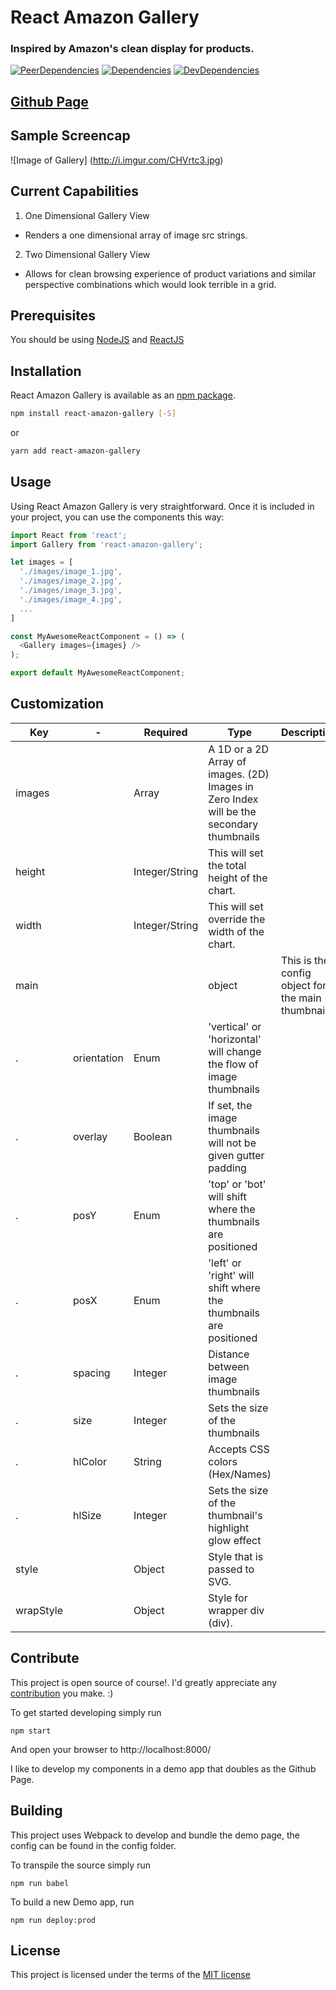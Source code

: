 # React Amazon Gallery

### Inspired by Amazon's clean display for products.

[![PeerDependencies](https://img.shields.io/david/peer/michaellyons/react-amazon-gallery.svg?style=flat-square)](https://david-dm.org/michaellyons/react-amazon-gallery#info=peerDependencies&view=list)
[![Dependencies](https://img.shields.io/david/michaellyons/react-amazon-gallery.svg?style=flat-square)](https://david-dm.org/michaellyons/react-amazon-gallery)
[![DevDependencies](https://img.shields.io/david/dev/michaellyons/react-amazon-gallery.svg?style=flat-square)](https://david-dm.org/michaellyons/react-amazon-gallery#info=devDependencies&view=list)

## [Github Page](https://michaellyons.github.io/react-amazon-gallery)

## Sample Screencap

![Image of Gallery]
(http://i.imgur.com/CHVrtc3.jpg)

## Current Capabilities
1. One Dimensional Gallery View
  * Renders a one dimensional array of image src strings.
2. Two Dimensional Gallery View
  * Allows for clean browsing experience of product variations and similar perspective combinations which would look terrible in a grid.


## Prerequisites

You should be using [NodeJS](https://www.nodejs.org) and [ReactJS](https://facebook.github.io/react/)

## Installation

React Amazon Gallery is available as an [npm package](https://www.npmjs.org/package/react-amazon-gallery).
```sh
npm install react-amazon-gallery [-S]
```
or

```sh
yarn add react-amazon-gallery
```


## Usage

Using React Amazon Gallery is very straightforward. Once it is included in your project, you can use the components this way:

```js
import React from 'react';
import Gallery from 'react-amazon-gallery';

let images = [
  './images/image_1.jpg',
  './images/image_2.jpg',
  './images/image_3.jpg',
  './images/image_4.jpg',
  ...
]

const MyAwesomeReactComponent = () => (
  <Gallery images={images} />
);

export default MyAwesomeReactComponent;
```

## Customization

Key | - | Required |  Type | Description
----- | ----- | ----- |  ----- | -----
images | | Array<String>| A 1D or a 2D Array of images. (2D) Images in Zero Index will be the secondary thumbnails
height | | Integer/String | This will set the total height of the chart.
width | | Integer/String | This will set override the width of the chart.
main | | | object | This is the config object for the main thumbnails
 . | orientation | Enum | 'vertical' or 'horizontal' will change the flow of image thumbnails
 . | overlay | Boolean | If set, the image thumbnails will not be given gutter padding
 . | posY | Enum | 'top' or 'bot' will shift where the thumbnails are positioned
 . | posX | Enum | 'left' or 'right' will shift where the thumbnails are positioned
 . | spacing | Integer | Distance between image thumbnails
 . | size | Integer | Sets the size of the thumbnails
 . | hlColor | String | Accepts CSS colors (Hex/Names)
 . | hlSize | Integer | Sets the size of the thumbnail's highlight glow effect
style |  | Object | Style that is passed to SVG.
wrapStyle |  | Object | Style for wrapper div (div).

## Contribute

This project is open source of course!. I'd greatly appreciate any [contribution](https://github.com/michaellyons/react-amazon-gallery/blob/master/CONTRIBUTING.md) you make. :)

To get started developing simply run
```
npm start
```
And open your browser to http://localhost:8000/

I like to develop my components in a demo app that doubles as the Github Page.

## Building

This project uses Webpack to develop and bundle the demo page, the config can be found in the config folder.

To transpile the source simply run
```
npm run babel
```

To build a new Demo app, run
```
npm run deploy:prod
```

## License
This project is licensed under the terms of the [MIT license](https://github.com/michaellyons/react-amazon-gallery/blob/master/LICENSE)
